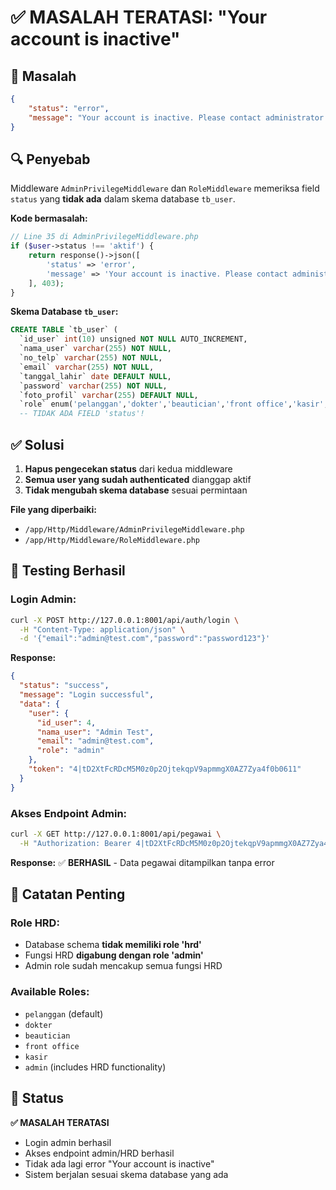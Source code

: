 # ✅ MASALAH TERATASI: "Your account is inactive"

## 🚨 **Masalah**
```json
{
    "status": "error",
    "message": "Your account is inactive. Please contact administrator."
}
```

## 🔍 **Penyebab**
Middleware `AdminPrivilegeMiddleware` dan `RoleMiddleware` memeriksa field `status` yang **tidak ada** dalam skema database `tb_user`.

**Kode bermasalah:**
```php
// Line 35 di AdminPrivilegeMiddleware.php
if ($user->status !== 'aktif') {
    return response()->json([
        'status' => 'error',
        'message' => 'Your account is inactive. Please contact administrator.',
    ], 403);
}
```

**Skema Database `tb_user`:**
```sql
CREATE TABLE `tb_user` (
  `id_user` int(10) unsigned NOT NULL AUTO_INCREMENT,
  `nama_user` varchar(255) NOT NULL,
  `no_telp` varchar(255) NOT NULL,
  `email` varchar(255) NOT NULL,
  `tanggal_lahir` date DEFAULT NULL,
  `password` varchar(255) NOT NULL,
  `foto_profil` varchar(255) DEFAULT NULL,
  `role` enum('pelanggan','dokter','beautician','front office','kasir','admin') NOT NULL DEFAULT 'pelanggan',
  -- TIDAK ADA FIELD 'status'!
```

## ✅ **Solusi**
1. **Hapus pengecekan status** dari kedua middleware
2. **Semua user yang sudah authenticated** dianggap aktif
3. **Tidak mengubah skema database** sesuai permintaan

**File yang diperbaiki:**
- `/app/Http/Middleware/AdminPrivilegeMiddleware.php` 
- `/app/Http/Middleware/RoleMiddleware.php`

## 🧪 **Testing Berhasil**

### Login Admin:
```bash
curl -X POST http://127.0.0.1:8001/api/auth/login \
  -H "Content-Type: application/json" \
  -d '{"email":"admin@test.com","password":"password123"}'
```

**Response:**
```json
{
  "status": "success",
  "message": "Login successful",
  "data": {
    "user": {
      "id_user": 4,
      "nama_user": "Admin Test",
      "email": "admin@test.com",
      "role": "admin"
    },
    "token": "4|tD2XtFcRDcM5M0z0p2OjtekqpV9apmmgX0AZ7Zya4f0b0611"
  }
}
```

### Akses Endpoint Admin:
```bash
curl -X GET http://127.0.0.1:8001/api/pegawai \
  -H "Authorization: Bearer 4|tD2XtFcRDcM5M0z0p2OjtekqpV9apmmgX0AZ7Zya4f0b0611"
```

**Response:** ✅ **BERHASIL** - Data pegawai ditampilkan tanpa error

## 📝 **Catatan Penting**

### Role HRD:
- Database schema **tidak memiliki role 'hrd'** 
- Fungsi HRD **digabung dengan role 'admin'**
- Admin role sudah mencakup semua fungsi HRD

### Available Roles:
- `pelanggan` (default)
- `dokter`
- `beautician` 
- `front office`
- `kasir`
- `admin` (includes HRD functionality)

## 🎯 **Status**
**✅ MASALAH TERATASI**
- Login admin berhasil
- Akses endpoint admin/HRD berhasil  
- Tidak ada lagi error "Your account is inactive"
- Sistem berjalan sesuai skema database yang ada
